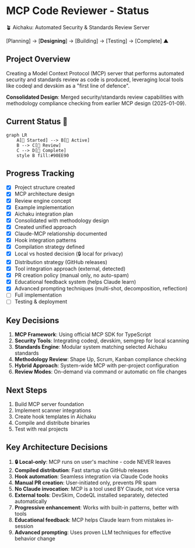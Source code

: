 # MCP Code Reviewer - Status

🪴 Aichaku: Automated Security & Standards Review Server

[Planning] → [**Designing**] → [Building] → [Testing] → [Complete] ▲

## Project Overview

Creating a Model Context Protocol (MCP) server that performs automated security
and standards review as code is produced, leveraging local tools like codeql and
devskim as a "first line of defence".

**Consolidated Design**: Merged security/standards review capabilities with
methodology compliance checking from earlier MCP design (2025-01-09).

## Current Status 🌿

```mermaid
graph LR
    A[🌱 Started] --> B[🌿 Active]
    B --> C[🌳 Review]
    C --> D[🍃 Complete]
    style B fill:#90EE90
```

## Progress Tracking

- [x] Project structure created
- [x] MCP architecture design
- [x] Review engine concept
- [x] Example implementation
- [x] Aichaku integration plan
- [x] Consolidated with methodology design
- [x] Created unified approach
- [x] Claude-MCP relationship documented
- [x] Hook integration patterns
- [x] Compilation strategy defined
- [x] Local vs hosted decision (🔒 local for privacy)
- [x] Distribution strategy (GitHub releases)
- [x] Tool integration approach (external, detected)
- [x] PR creation policy (manual only, no auto-spam)
- [x] Educational feedback system (helps Claude learn)
- [x] Advanced prompting techniques (multi-shot, decomposition, reflection)
- [ ] Full implementation
- [ ] Testing & deployment

## Key Decisions

1. **MCP Framework**: Using official MCP SDK for TypeScript
2. **Security Tools**: Integrating codeql, devskim, semgrep for local scanning
3. **Standards Engine**: Modular system matching selected Aichaku standards
4. **Methodology Review**: Shape Up, Scrum, Kanban compliance checking
5. **Hybrid Approach**: System-wide MCP with per-project configuration
6. **Review Modes**: On-demand via command or automatic on file changes

## Next Steps

1. Build MCP server foundation
2. Implement scanner integrations
3. Create hook templates in Aichaku
4. Compile and distribute binaries
5. Test with real projects

## Key Architecture Decisions

1. **🔒 Local-only**: MCP runs on user's machine - code NEVER leaves
2. **Compiled distribution**: Fast startup via GitHub releases
3. **Hook automation**: Seamless integration via Claude Code hooks
4. **Manual PR creation**: User-initiated only, prevents PR spam
5. **No Claude invocation**: MCP is a tool used BY Claude, not vice versa
6. **External tools**: DevSkim, CodeQL installed separately, detected
   automatically
7. **Progressive enhancement**: Works with built-in patterns, better with tools
8. **Educational feedback**: MCP helps Claude learn from mistakes in-session
9. **Advanced prompting**: Uses proven LLM techniques for effective behavior
   change

